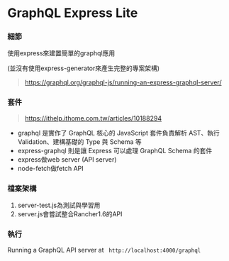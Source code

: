 # GraphQL Express Lite
### 細節
使用express來建置簡單的graphql應用

(並沒有使用express-generator來產生完整的專案架構)

> https://graphql.org/graphql-js/running-an-express-graphql-server/

### 套件
> https://ithelp.ithome.com.tw/articles/10188294
* graphql 是實作了 GraphQL 核心的 JavaScript 套件負責解析 AST、執行 Validation、建構基礎的 Type 與 Schema 等
* express-graphql 則是讓 Express 可以處理 GraphQL Schema 的套件
* express做web server (API server)
* node-fetch做fetch API

### 檔案架構
1. server-test.js為測試與學習用
2. server.js會嘗試整合Rancher1.6的API

### 執行
Running a GraphQL API server at ` http://localhost:4000/graphql`
